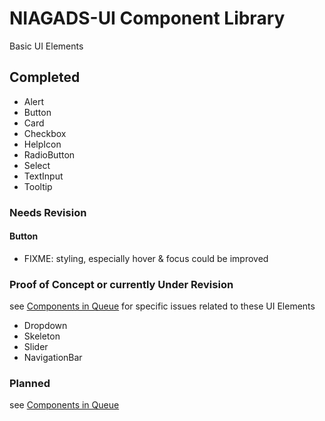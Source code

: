 # NIAGADS-UI Component Library

Basic UI Elements

## Completed

* Alert
* Button
* Card
* Checkbox
* HelpIcon
* RadioButton
* Select
* TextInput
* Tooltip

### Needs Revision

#### Button
* FIXME: styling, especially hover & focus could be improved

### Proof of Concept or currently Under Revision

see [Components in Queue](https://github.com/NIAGADS/niagads-viz-monorepo/issues/23) for specific issues related to these UI Elements

* Dropdown
* Skeleton
* Slider
* NavigationBar

### Planned

see [Components in Queue](https://github.com/NIAGADS/niagads-viz-monorepo/issues/23)